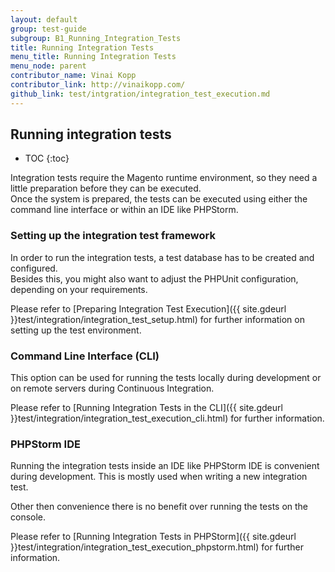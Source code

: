 ```yaml
---
layout: default
group: test-guide
subgroup: B1_Running_Integration_Tests
title: Running Integration Tests
menu_title: Running Integration Tests
menu_node: parent
contributor_name: Vinai Kopp
contributor_link: http://vinaikopp.com/
github_link: test/intgration/integration_test_execution.md
---
```


## Running integration tests

* TOC
{:toc}

Integration tests require the Magento runtime environment, so they need a little preparation before they can be executed.  
Once the system is prepared, the tests can be executed using either the command line interface or within an IDE like PHPStorm.

### Setting up the integration test framework

In order to run the integration tests, a test database has to be created and configured.  
Besides this, you might also want to adjust the PHPUnit configuration, depending on your requirements.

Please refer to [Preparing Integration Test Execution]({{ site.gdeurl }}test/integration/integration_test_setup.html) for further information on setting up the test environment.

### Command Line Interface (CLI)  

This option can be used for running the tests locally during development or on remote servers during Continuous Integration.  

Please refer to [Running Integration Tests in the CLI]({{ site.gdeurl }}test/integration/integration_test_execution_cli.html) for further information.

### PHPStorm IDE

Running the integration tests inside an IDE like PHPStorm IDE is convenient during development. This is mostly used when writing a new integration test.

Other then convenience there is no benefit over running the tests on the console.

Please refer to [Running Integration Tests in PHPStorm]({{ site.gdeurl }}test/integration/integration_test_execution_phpstorm.html) for further information.
